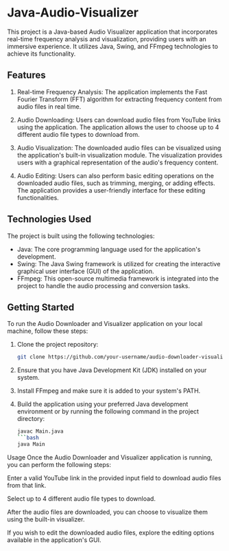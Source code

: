 # Java-Audio-Visualizer

This project is a Java-based Audio Visualizer application that incorporates real-time frequency analysis and visualization, providing users with an immersive experience. It utilizes Java, Swing, and FFmpeg technologies to achieve its functionality.

## Features

1. Real-time Frequency Analysis: The application implements the Fast Fourier Transform (FFT) algorithm for extracting frequency content from audio files in real time.

2. Audio Downloading: Users can download audio files from YouTube links using the application. The application allows the user to choose up to 4 different audio file types to download from.

3. Audio Visualization: The downloaded audio files can be visualized using the application's built-in visualization module. The visualization provides users with a graphical representation of the audio's frequency content.

4. Audio Editing: Users can also perform basic editing operations on the downloaded audio files, such as trimming, merging, or adding effects. The application provides a user-friendly interface for these editing functionalities.

## Technologies Used

The project is built using the following technologies:

- Java: The core programming language used for the application's development.
- Swing: The Java Swing framework is utilized for creating the interactive graphical user interface (GUI) of the application.
- FFmpeg: This open-source multimedia framework is integrated into the project to handle the audio processing and conversion tasks.

## Getting Started

To run the Audio Downloader and Visualizer application on your local machine, follow these steps:

1. Clone the project repository:

   ```bash
   git clone https://github.com/your-username/audio-downloader-visualizer.git
2. Ensure that you have Java Development Kit (JDK) installed on your system.

3. Install FFmpeg and make sure it is added to your system's PATH.

4. Build the application using your preferred Java development environment or by running the following command in the project directory:
   ```bash
   javac Main.java
   ```bash
   java Main

Usage
Once the Audio Downloader and Visualizer application is running, you can perform the following steps:

Enter a valid YouTube link in the provided input field to download audio files from that link.

Select up to 4 different audio file types to download.

After the audio files are downloaded, you can choose to visualize them using the built-in visualizer.

If you wish to edit the downloaded audio files, explore the editing options available in the application's GUI.
